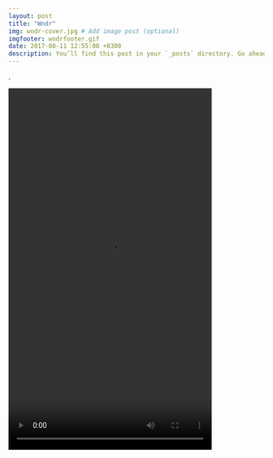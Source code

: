 ```yaml
---
layout: post
title: "Wndr"
img: wndr-cover.jpg # Add image post (optional)
imgfooter: wndrfooter.gif
date: 2017-08-11 12:55:00 +0300
description: You’ll find this post in your `_posts` directory. Go ahead and edit it and re-build the site to see your changes. # Add post description (optional)
---
```

	
.

<video src="animat2.mov" width="400" height="711" controls preload></video>


 

